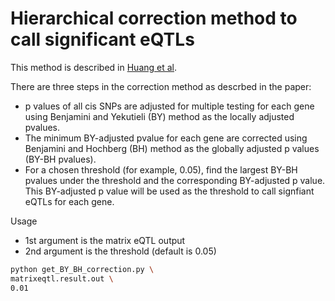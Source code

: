# Hierarchical correction method to call significant eQTLs

This method is described in [Huang et al](https://academic.oup.com/nar/article/46/22/e133/5090771).

There are three steps in the correction method as descrbed in the paper:
- p values of all cis SNPs are adjusted for multiple testing for each gene using Benjamini and Yekutieli (BY) method as the locally adjusted pvalues.
- The minimum BY-adjusted pvalue for each gene are corrected using Benjamini and Hochberg (BH) method as the globally adjusted p values (BY-BH pvalues).
- For a chosen threshold (for example, 0.05), find the largest BY-BH pvalues under the threshold and the corresponding BY-adjusted p value. This BY-adjusted p value will be used as the threshold to call signfiant eQTLs for each gene.

Usage

- 1st argument is the matrix eQTL output
- 2nd argument is the threshold (default is 0.05)

```bash
python get_BY_BH_correction.py \
matrixeqtl.result.out \
0.01 
```

